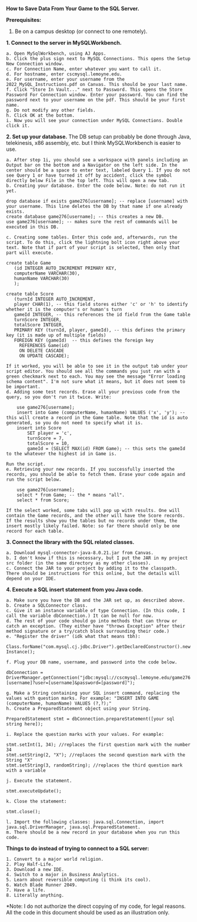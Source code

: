 **How to Save Data From Your Game to the SQL Server.**

**Prerequisites:**
  1. Be on a campus desktop (or connect to one remotely).

**1. Connect to the server in MySQLWorkbench.**

    a. Open MySqlWorkbench, using AJ Apps.  
    b. Click the plus sign next to MySQL Connections. This opens the Setup New Connection window.  
    c. For Connection Name, enter whatever you want to call it.  
    d. For hostname, enter cscmysql.lemoyne.edu.  
    e. For username, enter your username from the 2022_MySQL_Instructions.pdf on Canvas. This should be your last name.  
    f. Click "Store In Vault..." next to Password. This opens the Store Password For Connection window. Enter your password. You can find the password next to your username on the pdf. This should be your first name.  
    g. Do not modify any other fields.   
    h. Click OK at the bottom.  
    i. Now you will see your connection under MySQL Connections. Double click it.
  
**2. Set up your database.**
The DB setup can probably be done through Java, telekinesis, x86 assembly, etc. but I think MySQLWorkbench is easier to use.

    a. After step 1i, you should see a workspace with panels including an Output bar on the bottom and a Navigator on the left side. In the center should be a space to enter text, labeled Query 1. If you do not see Query 1 or have turned it off by accident, click the symbol directly below File in the top left. This will open a new tab.
    b. Creating your database. Enter the code below. Note: do not run it yet.
  ```
  drop database if exists game276[username]; -- replace [username] with your username. This line deletes the DB by that name if one already exists.
  create database game276[username]; -- this creates a new DB.
  use game276[username]; -- makes sure the rest of commands will be executed in this DB.
  ```  
    c. Creating some tables. Enter this code and, afterwards, run the script. To do this, click the lightning bolt icon right above your text. Note that if part of your script is selected, then only that part will execute.
 ```
 create table Game
    (id INTEGER AUTO_INCREMENT PRIMARY KEY,
    computerName VARCHAR(30),
    humanName VARCHAR(30)
    );
    
 create table Score
    (turnId INTEGER AUTO_INCREMENT,
    player CHAR(1), -- this field stores either 'c' or 'h' to identify whether it is the computer's or human's turn
    gameId INTEGER, -- this references the id field from the Game table
    turnScore INTEGER,
    totalScore INTEGER,
    PRIMARY KEY (turnId, player, gameId), -- this defines the primary key (it is made up of multiple fields)
    FOREIGN KEY (gameId)  -- this defines the foreign key 
      REFERENCES Game(id)
      ON DELETE CASCADE
      ON UPDATE CASCADE);
 
``` 
    If it worked, you will be able to see it in the output tab under your script editor. You should see all the commands you just ran with a green checkmark next to each. You may see the message "Error loading schema content". I'm not sure what it means, but it does not seem to be important. 
    d. Adding some test records. Erase all your previous code from the query, so you don't run it twice. Write:
```
    use game276[username];
    insert into Game (computerName, humanName) VALUES ('x', 'y'); -- this will create a record in the Game table. Note that the id is auto generated, so you do not need to specify what it is.
    insert into Score 
        SET player = 'c', 
        turnScore = 7,
        totalScore = 10,
        gameId = (SELECT MAX(id) FROM Game); -- this sets the gameId to the whatever the highest id in Game is.
```
    Run the script.
    e. Retrieving your new records. If you successfully inserted the records, you should be able to fetch them. Erase your code again and run the script below.
```
    use game276[username];
    select * from Game; -- the * means "all".
    select * from Score;
``` 
    If the select worked, some tabs will pop up with results. One will contain the Game records, and the other will have the Score records. If the results show you the tables but no records under them, the insert mostly likely failed. Note: so far there should only be one record for each table.

    
**3. Connect the library with the SQL related classes.** 

    a. Download mysql-connector-java-8.0.21.jar from Canvas.
    b. I don't know if this is necessary, but I put the JAR in my project src folder (in the same directory as my other classes).
    c. Connect the JAR to your project by adding it to the classpath. There should be instructions for this online, but the details will depend on your IDE.

**4. Execute a SQL insert statement from you Java code.**
    
    a. Make sure you have the DB and the JAR set up, as described above.
    b. Create a SQLConnector class.
    c. Give it an instance variable of type Connection. (In this code, I call the variable dbConnection.) It can be null for now.
    d. The rest of your code should go into methods that can throw or catch an exception. (They either have "throws Exception" after their method signature or a try/catch block surrounding their code.)
    e. "Register the driver" (idk what that means tbh):
```Class.forName("com.mysql.cj.jdbc.Driver").getDeclaredConstructor().newInstance();```

    f. Plug your DB name, username, and password into the code below. 
```dbConnection = DriverManager.getConnection("jdbc:mysql://cscmysql.lemoyne.edu/game276[username]?user=[username]&password=[password]");```

    g. Make a String containing your SQL insert command, replacing the values with question marks. For example: "INSERT INTO GAME (computerName, humanName) VALUES (?,?);"
    h. Create a PreparedStatement object using your String. 
```PreparedStatement stmt = dbConnection.prepareStatement([your sql string here]);```

    i. Replace the question marks with your values. For example:
```
stmt.setInt(1, 34); //replaces the first question mark with the number 34
stmt.setString(2, "X"); //replaces the second question mark with the String "X" 
stmt.setString(3, randomString); //replaces the third question mark with a variable
```
    j. Execute the statement. 
```stmt.executeUpdate();```
   
    k. Close the statement:
```stmt.close();``` 
   
    l. Import the following classes: java.sql.Connection, import java.sql.DriverManager, java.sql.PreparedStatement.
    m. There should be a new record in your database when you run this code. 
    
**Things to do instead of trying to connect to a SQL server:**

    1. Convert to a major world religion.
    2. Play Half-Life.
    3. Download a new IDE. 
    4. Switch to a major in Business Analytics.
    5. Learn about reversible computing (i think its cool).
    6. Watch Blade Runner 2049. 
    7. Have a life.
    8. Literally anything.
    
*Note: I do not authorize the direct copying of my code, for legal reasons. All the code in this document should be used as an illustration only. 

